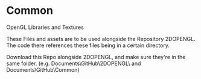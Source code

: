 # Common
OpenGL Libraries and Textures

These Files and assets are to be used alongside the Repository 2DOPENGL. The code there references these files being in a certain directory.

Download this Repo alongside 2DOPENGL, and make sure they're in the same folder.
(e.g. Documents\GitHub\2DOPENGL\ and Documents\GitHub\Common\)
